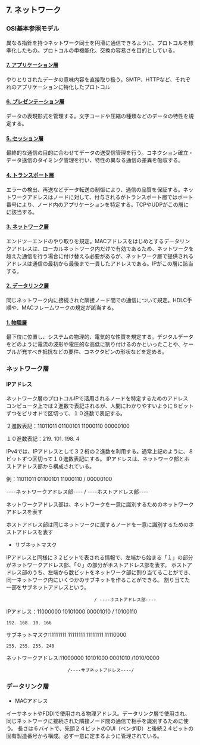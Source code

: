 ## 7. ネットワーク

### OSI基本参照モデル

異なる指針を持つネットワーク同士を円滑に通信できるように、プロトコルを標準化したもの。プロトコルの単機能化、交換の容易さを目的としている。

#### [7. アプリケーション層](#)

やりとりされたデータの意味内容を直接取り扱う。SMTP、HTTPなど、それぞれのアプリケーションに特化したプロトコル


#### [6. プレゼンテーション層](#)

データの表現形式を管理する。文字コードや圧縮の種類などのデータの特性を規定する。

#### [5. セッション層](#)

最終的な通信の目的に合わせてデータの送受信管理を行う。コネクション確立・データ送信のタイミング管理を行い、特性の異なる通信の差異を吸収する。

#### [4. トランスポート層](#)

エラーの検出、再送などデータ転送の制御により、通信の品質を保証する。ネットワークアドレスはノードに対して、付与されるがトランスポート層ではポート番号により、ノード内のアプリケーションを特定する。TCPやUDPがこの層にに該当する。

#### [3. ネットワーク層](#ネットワーク層)

エンドツーエンドのやり取りを規定。MACアドレスをはじめとするデータリンクアドレスは、ローカルネットワーク内だけで有効であるため、ネットワークを超えた通信を行う場合に付け替える必要があるが、ネットワーク層で提供されるアドレスは通信の最初から最後まで一貫したアドレスである。IPがこの層に該当する。

#### [2. データリンク層](#データリンク層)

同じネットワーク内に接続された隣接ノード間での通信について規定。HDLC手順や、MACフレームワークの規定が該当する。

#### [1. 物理層](#)

最下位に位置し、システムの物理的、電気的な性質を規定する。デジタルデータをどのように電流の波形や電圧的な高低に割り付けるのかといったことや、ケーブルが充すべき抵抗などの要件、コネクタピンの形状などを定める。


### ネットワーク層

#### IPアドレス

ネットワーク層のプロトコルIPで活用されるノードを特定するためのアドレス
コンピュータ上では２進数で表記されるが、人間にわかりやすいように８ビットずつをピリオドで区切って、１０進数で表記する。

２進数表記：11011011 01100101 11000110 00000100


１０進数表記：219. 101. 198. 4


IPv4では、IPアドレスとして３２桁の２進数を利用する。通常上記のように、８ビットずつ区切って１０進数表記にする。
IPアドレスは、ネットワーク部とホストアドレス部から構成されている。

例：11011011 01100101 11000110 / 00000100

  ----ネットワークアドレス部---- / ----ホストアドレス部----

ネットワークアドレス部は、ネットワークを一意に識別するためのネットワークアドレスを表す

ホストアドレス部は同じネットワークに属するノードを一意に識別するためのホストアドレスを表す


* サブネットマスク

IPアドレスと同様に３２ビットで表される情報で、左端から始まる「１」の部分がネットワークアドレス部、「０」の部分がホストアドレス部を表す。
ホストアドレス部のうち、左端から数ビットをネットワーク部に割り当てることができ、同一ネットワーク内にいくつかのサブネットを作ることができる。
割り当てた一部をサブネットアドレスという。

                                     / ----ホストアドレス部----
IPアドレス：11000000 10101000 00001010 / 10100110

`192. 168. 10. 166`

サブネットマスク:11111111 11111111 11111111 11110000

`255. 255. 255. 240`

ネットワークアドレス:11000000 10101000 0001010 /1010/0000

                           /----サブネットアドレス----/

### データリンク層

* MACアドレス

イーサネットやFDDIで使用される物理アドレス。データリンク層で使用され、同じネットワークに接続された隣接ノード間の通信で相手を識別するために使う。
長さは６バイトで、先頭２４ビットのOUI（ベンダID）と後続２４ビットの固有製造番号から構成。必ず一意に定まるように管理されている。

